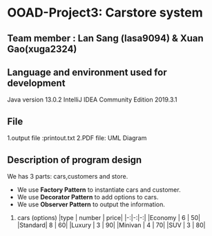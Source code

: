 # OOAD-Project3: Carstore system
## Team member : Lan Sang (lasa9094)  & Xuan Gao(xuga2324)

## Language and environment used for development 
Java version 13.0.2
IntelliJ IDEA Community Edition 2019.3.1

## File
1.output file :printout.txt
2.PDF file: UML Diagram

## Description of program design
We has 3 parts: cars,customers and store.
* We use **Factory Pattern** to instantiate cars and customer.
* We use **Decorator Pattern** to add options to cars.
* We use **Observer Pattern** to output the information.

1. cars (options)
|type | number | price|
|-:|-:|-:| 
|Economy | 6 | 50|
|Standard| 8 | 60|
|Luxury  | 3 | 90|
|Minivan | 4 | 70|
|SUV     | 3 | 80|
